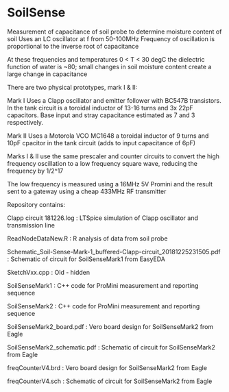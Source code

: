 # SoilSense
Measurement of capacitance of soil probe to determine moisture content of soil
Uses an LC oscillator at f from 50-100MHz
Frequency of oscillation is proportional to the inverse root of capacitance

At these frequencies and temperatures 0 < T < 30 degC the dielectric function of water is ~80; small changes in soil moisture content create a large change in capacitance

There are two physical prototypes, mark I & II:

Mark I
Uses a Clapp oscillator and emitter follower with BC547B transistors.  In the tank circuit is a toroidal inductor of 13-16 turns and 3x 22pF capacitors.
Base input and stray capacitance estimated as 7 and 3 respectively.  

Mark II
Uses a Motorola VCO MC1648 a toroidal inductor of 9 turns and 10pF cpacitor in the tank circuit (adds to input capacitance of 6pF)

Marks I & II use the same prescaler and counter circuits to convert the high frequency oscillation to a low frequency square wave, reducing the frequency by 1/2^17 

The low frequency is measured using a 16MHz 5V Promini and the result sent to a gateway using a cheap 433MHz RF transmitter 


Repository contains:

Clapp circuit 181226.log	:	LTSpice simulation of Clapp oscillator and transmission line

ReadNodeDataNew.R	:	R analysis of data from soil probe

Schematic_Soil-Sense-Mark-1_buffered-Clapp-circuit_20181225231505.pdf	:	Schematic of circuit for SoilSenseMark1 from EasyEDA

SketchVxx.cpp	:	Old - hidden

SoilSenseMark1	:	C++ code for ProMini measurement and reporting sequence

SoilSenseMark2	:	C++ code for ProMini measurement and reporting sequence

SoilSenseMark2_board.pdf	:	Vero board design for SoilSenseMark2 from Eagle

SoilSenseMark2_schematic.pdf	:	Schematic of circuit for SoilSenseMark2 from Eagle

freqCounterV4.brd	:	Vero board design for SoilSenseMark2 from Eagle

freqCounterV4.sch	:	Schematic of circuit for SoilSenseMark2 from Eagle


